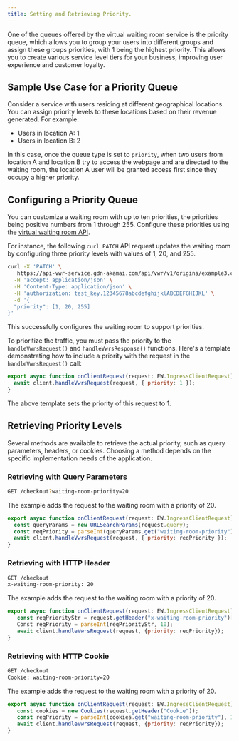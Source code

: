 ```yaml
---
title: Setting and Retrieving Priority.
---
```


One of the queues offered by the virtual waiting room service is the priority queue, which allows you to group your users into different groups and assign these groups priorities, with 1 being the highest priority. This allows you to create various service level tiers for your business, improving user experience and customer loyalty. 

## Sample Use Case for a Priority Queue

Consider a service with users residing at different geographical locations. You can assign priority levels to these locations based on their revenue generated. For example:

- Users in location A: 1
- Users in location B: 2

In this case, once the queue type is set to `priority`, when two users from location A and location B try to access the webpage and are directed to the waiting room, the location A user will be granted access first since they occupy a higher priority.

## Configuring a Priority Queue

You can customize a waiting room with up to ten priorities, the priorities being positive numbers from 1 through 255. Configure these priorities using the [virtual waiting room API](https://www.macrometa.com/docs/apiVwrs#/operations/createWaitingRoom).

For instance, the following `curl PATCH` API request updates the waiting room by configuring three priority levels with values of 1, 20, and 255. 

```bash
curl -X 'PATCH' \
   https://api-vwr-service.gdn-akamai.com/api/vwr/v1/origins/example3.com \
  -H 'accept: application/json' \
  -H 'Content-Type: application/json' \
  -H 'authorization: test_key.12345678abcdefghijklABCDEFGHIJKL' \
  -d '{
  "priority": [1, 20, 255]
}'
```

This successfully configures the waiting room to support priorities. 

To prioritize the traffic, you must pass the priority to the `handleVwrsRequest()` and `handleVwrsResponse()` functions. Here's a template demonstrating how to include a priority with the request in the `handleVwrsRequest()` call:

```js
export async function onClientRequest(request: EW.IngressClientRequest) {
  await client.handleVwrsRequest(request, { priority: 1 });
}
```

The above template sets the priority of this request to 1.

## Retrieving Priority Levels

Several methods are available to retrieve the actual priority, such as query parameters, headers, or cookies. Choosing a method depends on the specific implementation needs of the application.

### Retrieving with Query Parameters

```bash
GET /checkout?waiting-room-priority=20
```

The example adds the request to the waiting room with a priority of 20.

```js
export async function onClientRequest(request: EW.IngressClientRequest) {
  const queryParams = new URLSearchParams(request.query);
  const reqPriority = parseInt(queryParams.get("waiting-room-priority"), 10);
  await client.handleVwrsRequest(request, { priority: reqPriority });
}
```

### Retrieving with HTTP Header

```bash
GET /checkout
x-waiting-room-priority: 20
```

The example adds the request to the waiting room with a priority of 20.

```js
export async function onClientRequest(request: EW.IngressClientRequest) {
   const reqPriorityStr = request.getHeader("x-waiting-room-priority")[0];
   Const reqPriority = parseInt(reqPriorityStr, 10);
   await client.handleVwrsRequest(request, {priority: reqPriority});
}
```

### Retrieving with HTTP Cookie

```bash
GET /checkout
Cookie: waiting-room-priority=20
```

The example adds the request to the waiting room with a priority of 20.

```javascript
export async function onClientRequest(request: EW.IngressClientRequest) {
   const cookies = new Cookies(request.getHeader("Cookie"));
   const reqPriority = parseInt(cookies.get("waiting-room-priority"), 10);
   await client.handleVwrsRequest(request, {priority: reqPriority});
}
```